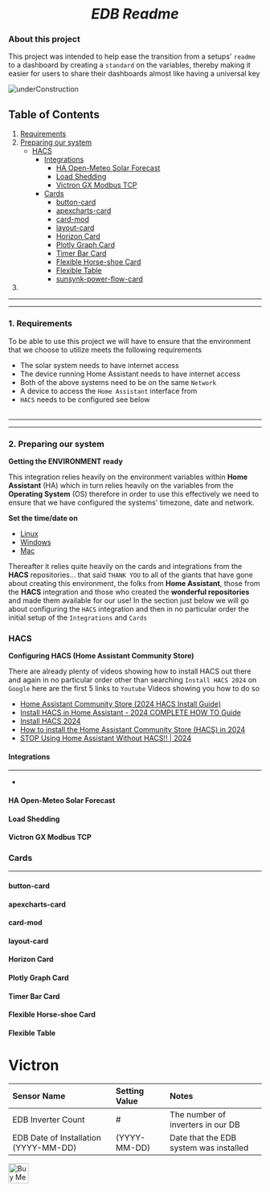 <center><h1><b><i>EDB Readme</i></b></center>

### About this project

This project was intended to help ease the transition from a setups' `readme` to a dashboard by creating a `standard` on the variables, thereby making it easier for users to share their dashboards almost like having a universal key

![underConstruction](https://github.com/user-attachments/assets/e78e8c9e-5926-4368-bff3-e3b9d27109f6)

## Table of Contents

1. [Requirements](#1-requirements)
2. [Preparing our system](#2-preparing-our-system)
    * [HACS](#hacs)
      * [Integrations](#integrations)
        * [HA Open-Meteo Solar Forecast](#ha-open-meteo-solar-forecast)
        * [Load Shedding](#load-shedding)
        * [Victron GX Modbus TCP](victron-gx-modbus-tcp)
      * [Cards](#cards)
        * [button-card]()
        * [apexcharts-card]()
        * [card-mod]()
        * [layout-card]()
        * [Horizon Card]()
        * [Plotly Graph Card]()
        * [Timer Bar Card]()
        * [Flexible Horse-shoe Card]()
        * [Flexible Table]()
        * [sunsynk-power-flow-card]()
3.
___
___

### 1. Requirements

To be able to use this project we will have to ensure that the environment that we choose to utilize meets the following requirements

* The solar system needs to have internet access
* The device running Home Assistant needs to have internet access
* Both of the above systems need to be on the same `Network`
* A device to access the `Home Assistant` interface from
* `HACS` needs to be configured see below
<br></br>
___
___

### 2. Preparing our system

<b>Getting the ENVIRONMENT ready</b>

This integration relies heavily on the environment variables within <b>Home Assistant</b> (HA) which in turn relies heavily on the variables from the <b>Operating System</b> (OS) therefore in order to use this effectively we need to ensure that we have configured the systems' timezone, date and network. 

<b>Set the time/date on</b>

* <a href="https://www.hivelocity.net/kb/how-to-change-date-time-zone-on-linux-server/" target="_blank">Linux</a>
* <a href="https://learn.microsoft.com/en-us/windows-server/networking/windows-time-service/windows-time-service-tools-and-settings?tabs=config" target="_blank">Windows</a>
* <a href="https://www.acecloudhosting.com/knowledgebase/how-to-change-your-date-and-time-in-mac/" target="_blank">Mac</a>

Thereafter it relies quite heavily on the cards and integrations from the <b>HACS</b> repositories... that said `THANK YOU` to all of the giants that have gone about creating this environment, the folks from <b>Home Assistant</b>, those from the <b>HACS</b> integration and those who created the <b>wonderful repositories</b> and made them available for our use! In the section just below  we will go about configuring the `HACS` integration and then in no particular order the initial setup of the `Integrations` and `Cards`

### HACS

<b>Configuring HACS (Home Assistant Community Store)</b>

There are already plenty of videos showing how to install HACS out there and again in no particular order other than searching `Install HACS 2024` on `Google` here are the first 5 links to `Youtube` Videos showing you how to do so

* <a href="https://www.youtube.com/watch?v=0hDyVoDGFbc" target="_blank">Home Assistant Community Store (2024 HACS Install Guide)</a>
* <a href="https://www.youtube.com/watch?v=Q8Gj0LiklRE" target="_blank">Install HACS in Home Assistant - 2024 COMPLETE HOW TO Guide</a>
* <a href="https://www.youtube.com/watch?v=lhm4y3Gqol4" target="_blank">Install HACS 2024</a>
* <a href="https://www.youtube.com/watch?v=XOnmJ5LPnIw" target="_blank">How to install the Home Assistant Community Store (HACS) in 2024</a>
* <a href="https://www.youtube.com/watch?v=Nzy1ABP4Y_8" target="_blank">STOP Using Home Assistant Without HACS!! | 2024</a>

#### Integrations
___

*

#### HA Open-Meteo Solar Forecast

#### Load Shedding

#### Victron GX Modbus TCP

### Cards

___

#### button-card

#### apexcharts-card

#### card-mod

#### layout-card

#### Horizon Card

#### Plotly Graph Card

#### Timer Bar Card

#### Flexible Horse-shoe Card

#### Flexible Table

# Victron

| Sensor Name | Setting Value | Notes |
| :---------- | :------------ | :---- |
| EDB Inverter Count | # | The number of inverters in our DB
| EDB Date of Installation (YYYY-MM-DD) | (YYYY-MM-DD) | Date that the EDB system was installed


<!-- <a href="https://www.buymeacoffee.com/digi_v" target="_blank"><img src="https://www.buymeacoffee.com/assets/img/custom_images/white_img.png" alt="Buy Me A Coffee" style="height: auto !important;width: auto !important;" ></a> -->

<a href="https://www.buymeacoffee.com/digi_v" target="_blank">
  <img src="https://cdn.buymeacoffee.com/buttons/default-blue.png" alt="Buy Me A Coffee" style="height: 40 !important;width: auto !important;" >
</a>
